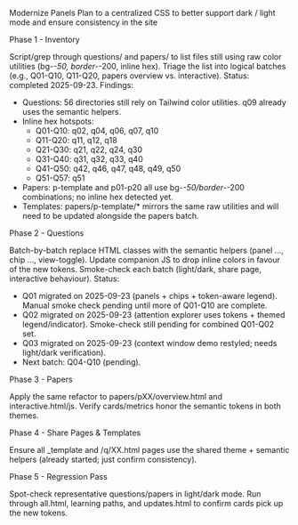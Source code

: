 ﻿Modernize Panels Plan to a centralized CSS to better support dark / light mode and ensure consistency in the site

Phase 1 - Inventory

Script/grep through questions/ and papers/ to list files still using raw color utilities (bg-*-50, border-*-200, inline hex).
Triage the list into logical batches (e.g., Q01-Q10, Q11-Q20, papers overview vs. interactive).
Status: completed 2025-09-23.
Findings:
- Questions: 56 directories still rely on Tailwind color utilities. q09 already uses the semantic helpers.
- Inline hex hotspots:
  - Q01-Q10: q02, q04, q06, q07, q10
  - Q11-Q20: q11, q12, q18
  - Q21-Q30: q21, q22, q24, q30
  - Q31-Q40: q31, q32, q33, q40
  - Q41-Q50: q42, q46, q47, q48, q49, q50
  - Q51-Q57: q51
- Papers: p-template and p01-p20 all use bg-*-50/border-*-200 combinations; no inline hex detected yet.
- Templates: papers/p-template/* mirrors the same raw utilities and will need to be updated alongside the papers batch.

Phase 2 - Questions

Batch-by-batch replace HTML classes with the semantic helpers (panel ..., chip ..., view-toggle).
Update companion JS to drop inline colors in favour of the new tokens.
Smoke-check each batch (light/dark, share page, interactive behaviour).
Status:
- Q01 migrated on 2025-09-23 (panels + chips + token-aware legend). Manual smoke check pending until more of Q01-Q10 are complete.
- Q02 migrated on 2025-09-23 (attention explorer uses tokens + themed legend/indicator). Smoke-check still pending for combined Q01-Q02 set.
- Q03 migrated on 2025-09-23 (context window demo restyled; needs light/dark verification).
- Next batch: Q04-Q10 (pending).

Phase 3 - Papers

Apply the same refactor to papers/pXX/overview.html and interactive.html/js.
Verify cards/metrics honor the semantic tokens in both themes.

Phase 4 - Share Pages & Templates

Ensure all _template and /q/XX.html pages use the shared theme + semantic helpers (already started; just confirm consistency).

Phase 5 - Regression Pass

Spot-check representative questions/papers in light/dark mode.
Run through all.html, learning paths, and updates.html to confirm cards pick up the new tokens.
